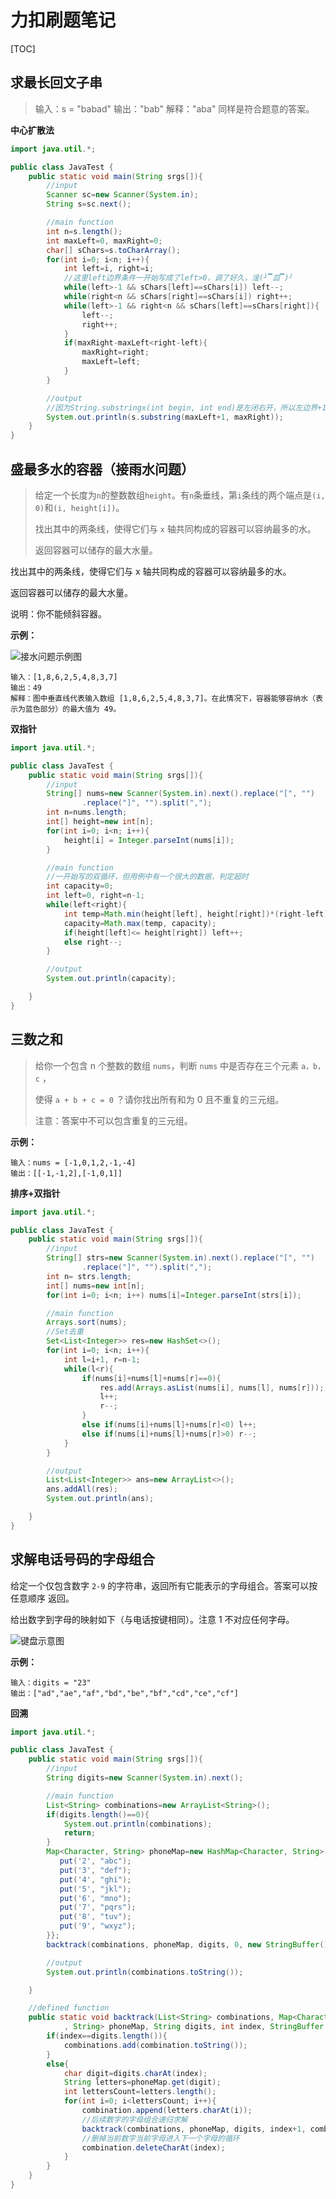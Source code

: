 # 力扣刷题笔记

[TOC]

## 求最长回文子串
> 输入：s = "babad"
> 输出："bab"
> 解释："aba" 同样是符合题意的答案。

**中心扩散法**

```java
import java.util.*;

public class JavaTest {
    public static void main(String srgs[]){
        //input
        Scanner sc=new Scanner(System.in);
        String s=sc.next();

        //main function
        int n=s.length();
        int maxLeft=0, maxRight=0;
        char[] sChars=s.toCharArray();
        for(int i=0; i<n; i++){
            int left=i, right=i;
          	//这里left边界条件一开始写成了left>0，调了好久，淦(╯▔皿▔)╯
            while(left>-1 && sChars[left]==sChars[i]) left--;
            while(right<n && sChars[right]==sChars[i]) right++;
            while(left>-1 && right<n && sChars[left]==sChars[right]){
                left--;
                right++;
            }
            if(maxRight-maxLeft<right-left){
                maxRight=right;
                maxLeft=left;
            }
        }

        //output
        //因为String.substringx(int begin, int end)是左闭右开，所以左边界+1
        System.out.println(s.substring(maxLeft+1, maxRight));
    }
}

```

## 盛最多水的容器（接雨水问题）

> 给定一个长度为`n`的整数数组`height`。有`n`条垂线，第`i`条线的两个端点是`(i, 0)`和`(i, height[i])`。
>
> 找出其中的两条线，使得它们与 `x` 轴共同构成的容器可以容纳最多的水。
>
> 返回容器可以储存的最大水量。

找出其中的两条线，使得它们与 x 轴共同构成的容器可以容纳最多的水。

返回容器可以储存的最大水量。

说明：你不能倾斜容器。

**示例：**

![接水问题示例图](https://aliyun-lc-upload.oss-cn-hangzhou.aliyuncs.com/aliyun-lc-upload/uploads/2018/07/25/question_11.jpg)

```
输入：[1,8,6,2,5,4,8,3,7]
输出：49 
解释：图中垂直线代表输入数组 [1,8,6,2,5,4,8,3,7]。在此情况下，容器能够容纳水（表示为蓝色部分）的最大值为 49。
```

**双指针**

```java
import java.util.*;

public class JavaTest {
    public static void main(String srgs[]){
        //input
        String[] nums=new Scanner(System.in).next().replace("[", "")
                .replace("]", "").split(",");
        int n=nums.length;
        int[] height=new int[n];
        for(int i=0; i<n; i++){
            height[i] = Integer.parseInt(nums[i]);
        }

        //main function
      	//一开始写的双循环，但用例中有一个很大的数据，判定超时
        int capacity=0;
        int left=0, right=n-1;
        while(left<right){
            int temp=Math.min(height[left], height[right])*(right-left);
            capacity=Math.max(temp, capacity);
            if(height[left]<= height[right]) left++;
            else right--;
        }

        //output
        System.out.println(capacity);

    }
}
```

## 三数之和

>给你一个包含 n 个整数的数组 `nums`，判断 `nums` 中是否存在三个元素 `a，b，c` ，
>
>使得 `a + b + c = 0` ？请你找出所有和为 0 且不重复的三元组。
>
>注意：答案中不可以包含重复的三元组。

**示例：**

```
输入：nums = [-1,0,1,2,-1,-4]
输出：[[-1,-1,2],[-1,0,1]]
```

**排序+双指针**

```java
import java.util.*;

public class JavaTest {
    public static void main(String srgs[]){
        //input
        String[] strs=new Scanner(System.in).next().replace("[", "")
                .replace("]", "").split(",");
        int n= strs.length;
        int[] nums=new int[n];
        for(int i=0; i<n; i++) nums[i]=Integer.parseInt(strs[i]);

        //main function
        Arrays.sort(nums);
      	//Set去重
        Set<List<Integer>> res=new HashSet<>();
        for(int i=0; i<n; i++){
            int l=i+1, r=n-1;
            while(l<r){
                if(nums[i]+nums[l]+nums[r]==0){
                    res.add(Arrays.asList(nums[i], nums[l], nums[r]));
                    l++;
                    r--;
                }
                else if(nums[i]+nums[l]+nums[r]<0) l++;
                else if(nums[i]+nums[l]+nums[r]>0) r--;
            }
        }

        //output
        List<List<Integer>> ans=new ArrayList<>();
        ans.addAll(res);
        System.out.println(ans);

    }
}
```

## 求解电话号码的字母组合

给定一个仅包含数字 `2-9` 的字符串，返回所有它能表示的字母组合。答案可以按 任意顺序 返回。

给出数字到字母的映射如下（与电话按键相同）。注意 1 不对应任何字母。

![键盘示意图](https://assets.leetcode-cn.com/aliyun-lc-upload/uploads/2021/11/09/200px-telephone-keypad2svg.png)

**示例：**

```
输入：digits = "23"
输出：["ad","ae","af","bd","be","bf","cd","ce","cf"]
```

**回溯**

```java
import java.util.*;

public class JavaTest {
    public static void main(String srgs[]){
        //input
        String digits=new Scanner(System.in).next();

        //main function
        List<String> combinations=new ArrayList<String>();
        if(digits.length()==0){
            System.out.println(combinations);
            return;
        }
        Map<Character, String> phoneMap=new HashMap<Character, String>(){{
           put('2', "abc");
           put('3', "def");
           put('4', "ghi");
           put('5', "jkl");
           put('6', "mno");
           put('7', "pqrs");
           put('8', "tuv");
           put('9', "wxyz");
        }};
        backtrack(combinations, phoneMap, digits, 0, new StringBuffer());

        //output
        System.out.println(combinations.toString());

    }

    //defined function
    public static void backtrack(List<String> combinations, Map<Character
            , String> phoneMap, String digits, int index, StringBuffer combination){
        if(index==digits.length()){
            combinations.add(combination.toString());
        }
        else{
            char digit=digits.charAt(index);
            String letters=phoneMap.get(digit);
            int lettersCount=letters.length();
            for(int i=0; i<lettersCount; i++){
                combination.append(letters.charAt(i));
              	//后续数字的字母组合递归求解
                backtrack(combinations, phoneMap, digits, index+1, combination);
              	//删掉当前数字当前字母进入下一个字母的循环
                combination.deleteCharAt(index);
            }
        }
    }
}
```

